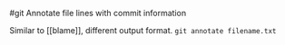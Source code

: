 #git 
Annotate file lines with commit information

Similar to [[blame]], different output format.
`git annotate filename.txt`